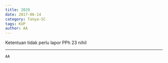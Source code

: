 ```yaml
---
title: 2029
date: 2017-06-14
category: Tanya-SC
tags: KUP
author: AA
---
```


Ketentuan tidak perlu lapor PPh 23 nihil

---



`AA`
